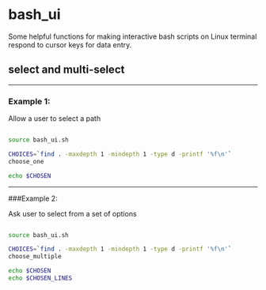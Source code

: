 # bash_ui
Some helpful functions for making interactive bash scripts on Linux terminal respond to cursor keys for data entry.


## select and multi-select

----------
### Example 1:

Allow a user to select a path


```sh

source bash_ui.sh

CHOICES=`find . -maxdepth 1 -mindepth 1 -type d -printf '%f\n'`
choose_one

echo $CHOSEN

```


---------
###Example 2:

Ask user to select from a set of options

```sh

source bash_ui.sh

CHOICES=`find . -maxdepth 1 -mindepth 1 -type d -printf '%f\n'`
choose_multiple

echo $CHOSEN
echo $CHOSEN_LINES

```
